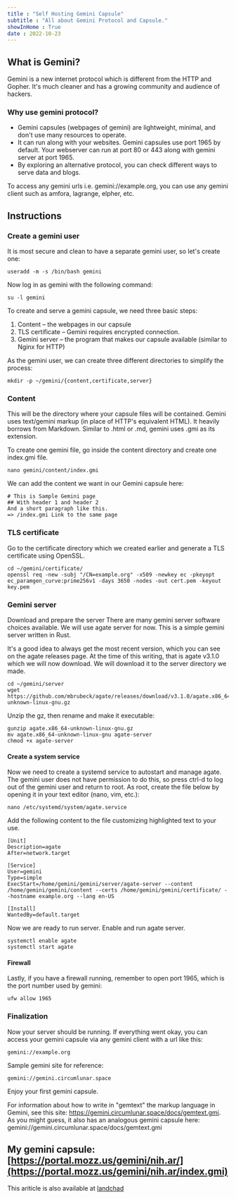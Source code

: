 ```yaml
---
title : "Self Hosting Gemini Capsule"
subtitle : "All about Gemini Protocol and Capsule."
showInHome : True
date : 2022-10-23
---
```



## What is Gemini?

Gemini is a new internet protocol which is different from the HTTP and Gopher. It's much cleaner and has a growing community and audience of hackers.

### Why use gemini protocol?

* Gemini capsules (webpages of gemini) are lightweight, minimal, and don't use many resources to operate.
* It can run along with your websites. Gemini capsules use port 1965 by default. Your webserver can run at port 80 or 443 along with gemini server at port 1965.
* By exploring an alternative protocol, you can check different ways to serve data and blogs.

To access any gemini urls i.e. gemini://example.org, you can use any gemini client such as amfora, lagrange, elpher, etc.

## Instructions

### Create a gemini user

It is most secure and clean to have a separate gemini user, so let's create one:

    useradd -m -s /bin/bash gemini
    
Now log in as gemini with the following command:

    su -l gemini

To create and serve a gemini capsule, we need three basic steps:

1. Content – the webpages in our capsule
2. TLS certificate – Gemini requires encrypted connection.
3. Gemini server – the program that makes our capsule available (similar to Nginx for HTTP)

As the gemini user, we can create three different directories to simplify the process:

    mkdir -p ~/gemini/{content,certificate,server}

### Content

This will be the directory where your capsule files will be contained. Gemini uses text/gemini markup (in place of HTTP's equivalent HTML). It heavily borrows from Markdown. Similar to .html or .md, gemini uses .gmi as its extension.

To create one gemini file, go inside the content directory and create one index.gmi file.

    nano gemini/content/index.gmi

We can add the content we want in our Gemini capsule here:

    # This is Sample Gemini page
    ## With header 1 and header 2
    And a short paragraph like this.
    => /index.gmi Link to the same page

### TLS certificate

Go to the certificate directory which we created earlier and generate a TLS certificate using OpenSSL.

    cd ~/gemini/certificate/
    openssl req -new -subj "/CN=example.org" -x509 -newkey ec -pkeyopt ec_paramgen_curve:prime256v1 -days 3650 -nodes -out cert.pem -keyout key.pem

### Gemini server

Download and prepare the server
There are many gemini server software choices available. We will use agate server for now. This is a simple gemini server written in Rust.

It's a good idea to always get the most recent version, which you can see on the agate releases page. At the time of this writing, that is agate v3.1.0 which we will now download. We will download it to the server directory we made.

    cd ~/gemini/server
    wget https://github.com/mbrubeck/agate/releases/download/v3.1.0/agate.x86_64-unknown-linux-gnu.gz

Unzip the gz, then rename and make it executable:

    gunzip agate.x86_64-unknown-linux-gnu.gz
    mv agate.x86_64-unknown-linux-gnu agate-server
    chmod +x agate-server

#### Create a system service

Now we need to create a systemd service to autostart and manage agate. The gemini user does not have permission to do this, so press ctrl-d to log out of the gemini user and return to root. As root, create the file below by opening it in your text editor (nano, vim, etc.):

    nano /etc/systemd/system/agate.service

Add the following content to the file customizing highlighted text to your use.

    [Unit]
    Description=agate
    After=network.target

    [Service]
    User=gemini
    Type=simple
    ExecStart=/home/gemini/gemini/server/agate-server --content /home/gemini/gemini/content --certs /home/gemini/gemini/certificate/ --hostname example.org --lang en-US

    [Install]
    WantedBy=default.target
    
Now we are ready to run server. Enable and run agate server.

    systemctl enable agate
    systemctl start agate

#### Firewall

Lastly, if you have a firewall running, remember to open port 1965, which is the port number used by gemini:

    ufw allow 1965

### Finalization
Now your server should be running. If everything went okay, you can access your gemini capsule via any gemini client with a url like this:

    gemini://example.org

Sample gemini site for reference:

    gemini://gemini.circumlunar.space

Enjoy your first gemini capsule.

For information about how to write in "gemtext" the markup language in Gemini, see this site: https://gemini.circumlunar.space/docs/gemtext.gmi. As you might guess, it also has an analogous gemini capsule here: gemini://gemini.circumlunar.space/docs/gemtext.gmi

My gemini capsule: [https://portal.mozz.us/gemini/nih.ar/](https://portal.mozz.us/gemini/nih.ar/index.gmi)
-------------------------------------------------

This ariticle is also available at [landchad](https://landchad.net/gemini/)
